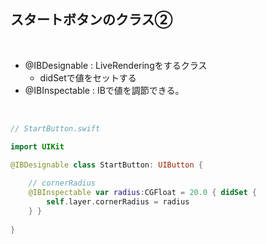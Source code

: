 ##  スタートボタンのクラス②

<br>

* @IBDesignable : LiveRenderingをするクラス
  * didSetで値をセットする
* @IBInspectable : IBで値を調節できる。

<br>

```swift
// StartButton.swift

import UIKit

@IBDesignable class StartButton: UIButton {
    
    // cornerRadius
    @IBInspectable var radius:CGFloat = 20.0 { didSet {
        self.layer.cornerRadius = radius
    } }
    
}

```